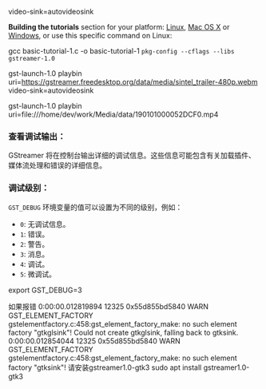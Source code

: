 video-sink=autovideosink

**Building the tutorials** section for your platform: [Linux](https://gstreamer.freedesktop.org/documentation/installing/on-linux.html#InstallingonLinux-Build), [Mac OS X](https://gstreamer.freedesktop.org/documentation/installing/on-mac-osx.html#InstallingonMacOSX-Build) or [Windows](https://gstreamer.freedesktop.org/documentation/installing/on-windows.html#InstallingonWindows-Build), or use this specific command on Linux:

gcc basic-tutorial-1.c -o basic-tutorial-1 `pkg-config --cflags --libs gstreamer-1.0`

gst-launch-1.0 playbin uri=https://gstreamer.freedesktop.org/data/media/sintel_trailer-480p.webm video-sink=autovideosink

gst-launch-1.0 playbin uri=file:///home/dev/work/Media/data/190101000052DCF0.mp4

### 查看调试输出：

GStreamer 将在控制台输出详细的调试信息。这些信息可能包含有关加载插件、媒体流处理和错误的详细信息。

### 调试级别：

`GST_DEBUG` 环境变量的值可以设置为不同的级别，例如：

* `0`: 无调试信息。
* `1`: 错误。
* `2`: 警告。
* `3`: 消息。
* `4`: 调试。
* `5`: 微调试。

export GST_DEBUG=3

如果报错
0:00:00.012819894 12325 0x55d855bd5840 WARN     GST_ELEMENT_FACTORY gstelementfactory.c:458:gst_element_factory_make: no such element factory "gtkglsink"!
Could not create gtkglsink, falling back to gtksink.
0:00:00.012854044 12325 0x55d855bd5840 WARN     GST_ELEMENT_FACTORY gstelementfactory.c:458:gst_element_factory_make: no such element factory "gtksink"!
请安装gstreamer1.0-gtk3
sudo apt install gstreamer1.0-gtk3